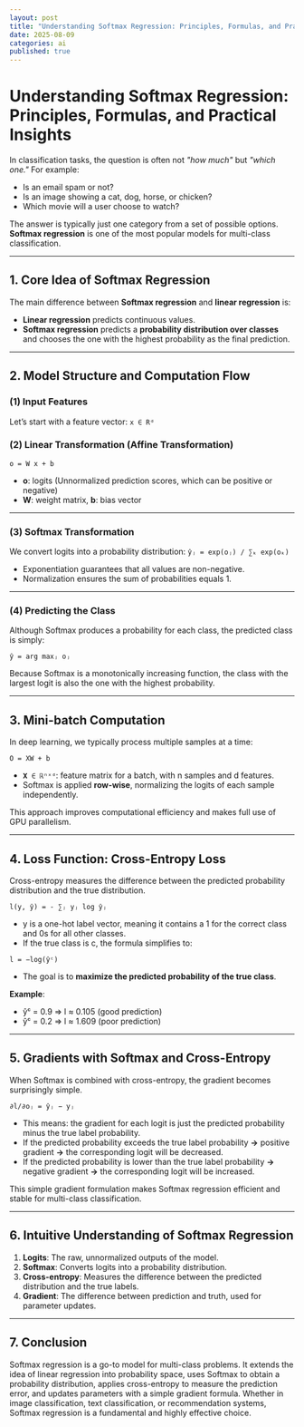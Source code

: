 ```yaml
---
layout: post
title: "Understanding Softmax Regression: Principles, Formulas, and Practical Insights"
date: 2025-08-09
categories: ai
published: true
---
```


# Understanding Softmax Regression: Principles, Formulas, and Practical Insights
In classification tasks, the question is often not *"how much"* but *"which one."*
For example:
- Is an email spam or not?
- Is an image showing a cat, dog, horse, or chicken?
- Which movie will a user choose to watch?

The answer is typically just one category from a set of possible options.
**Softmax regression** is one of the most popular models for multi-class classification.

---

## 1. Core Idea of Softmax Regression
The main difference between **Softmax regression** and **linear regression** is: 
- **Linear regression** predicts continuous values. 
- **Softmax regression** predicts a **probability distribution over classes** and chooses the one with the highest probability as the final prediction.

---

## 2. Model Structure and Computation Flow

### (1) Input Features
Let’s start with a feature vector:
`x ∈ Rᵈ`

### (2) Linear Transformation (Affine Transformation)
`o = W x + b`
- **o**: logits (Unnormalized prediction scores, which can be positive or negative)  
- **W**: weight matrix, **b**: bias vector

---

### (3) Softmax Transformation
We convert logits into a probability distribution: 
`ŷⱼ = exp(oⱼ) / ∑ₖ exp(oₖ)`
- Exponentiation guarantees that all values are non-negative.
- Normalization ensures the sum of probabilities equals 1.

---

### (4) Predicting the Class
Although Softmax produces a probability for each class, the predicted class is simply:

`ŷ = arg maxⱼ oⱼ`

Because Softmax is a monotonically increasing function, the class with the largest logit is also the one with the highest probability.

---

## 3. Mini-batch Computation
In deep learning, we typically process multiple samples at a time:

`O = XW + b`
- `𝐗 ∈ ℝⁿˣᵈ`: feature matrix for a batch, with n samples and d features.
- Softmax is applied **row-wise**, normalizing the logits of each sample independently.

This approach improves computational efficiency and makes full use of GPU parallelism.

---

## 4. Loss Function: Cross-Entropy Loss
Cross-entropy measures the difference between the predicted probability distribution and the true distribution.

`l(y, ŷ) = - ∑ⱼ yⱼ log ŷⱼ`
- y is a one-hot label vector, meaning it contains a 1 for the correct class and 0s for all other classes.
- If the true class is c, the formula simplifies to:

`l = −log(ŷᶜ)`
- The goal is to **maximize the predicted probability of the true class**.

**Example**:
- ŷᶜ = 0.9 ⇒ l ≈ 0.105 (good prediction)
- ŷᶜ = 0.2 ⇒ l ≈ 1.609 (poor prediction)

---

## 5. Gradients with Softmax and Cross-Entropy
When Softmax is combined with cross-entropy, the gradient becomes surprisingly simple.

`∂l/∂oⱼ = ŷⱼ − yⱼ`
- This means: the gradient for each logit is just the predicted probability minus the true label probability.
- If the predicted probability exceeds the true label probability **→** positive gradient **→** the corresponding logit will be decreased.
- If the predicted probability is lower than the true label probability **→** negative gradient **→** the corresponding logit will be increased.

This simple gradient formulation makes Softmax regression efficient and stable for multi-class classification.

---

## 6. Intuitive Understanding of Softmax Regression
1. **Logits**: The raw, unnormalized outputs of the model.
2. **Softmax**: Converts logits into a probability distribution.
3. **Cross-entropy**: Measures the difference between the predicted distribution and the true labels.
4. **Gradient**: The difference between prediction and truth, used for parameter updates.

---

## 7. Conclusion
Softmax regression is a go-to model for multi-class problems. It extends the idea of linear regression into probability space, uses Softmax to obtain a probability distribution, applies cross-entropy to measure the prediction error, and updates parameters with a simple gradient formula. Whether in image classification, text classification, or recommendation systems, Softmax regression is a fundamental and highly effective choice.
